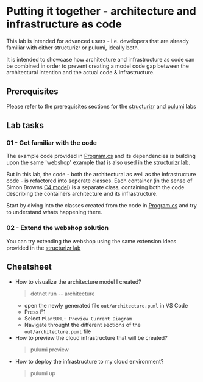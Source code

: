 # Putting it together - architecture and infrastructure as code

This lab is intended for advanced users - i.e. developers that are already familiar with either structurizr or pulumi, ideally both.

It is intended to showcase how architecture and infrastructure as code can be combined in order to prevent creating a model code gap between the architectural intention and the actual code & infrastructure.

## Prerequisites

Please refer to the prerequisites sections for the [structurizr](../structurizr/README.md) and [pulumi](../pulumi/README.md) labs

## Lab tasks

### 01 - Get familiar with the code

The example code provided in [Program.cs](Program.cs) and its dependencies is building upon the same 'webshop' example that is also used in the [structurizr lab](../structurizr/README.md). 

But in this lab, the code - both the architectural as well as the infrastructure code - is refactored into seperate classes. Each container (in the sense of Simon Browns [C4 model](https://c4model.com)) is a separate class, containing both the code describing the containers architecture and its infrastructure.

Start by diving into the classes created from the code in [Program.cs](Program.cs) and try to understand whats happening there.

### 02 - Extend the webshop solution

You can try extending the webshop using the same extension ideas provided in the [structurizr lab](../structurizr/README.md#02---customize-the-architecture-model)

## Cheatsheet

- How to visualize the architecture model I created?
  > dotnet run -- architecture
  - open the newly generated file `out/architecture.puml` in VS Code
  - Press F1
  - Select `PlantUML: Preview Current Diagram`
  - Navigate throught the different sections of the `out/architecture.puml` file
- How to preview the cloud infrastructure that will be created?
  > pulumi preview
- How to deploy the infrastructure to my cloud environment?
  > pulumi up
